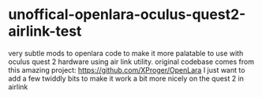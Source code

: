 # unoffical-openlara-oculus-quest2-airlink-test
very subtle mods to openlara code to make it more palatable to use with oculus quest 2 hardware using air link utility.
original codebase comes from this amazing project: https://github.com/XProger/OpenLara
I just want to add a few twiddly bits to make it work a bit more nicely on the quest 2 in airlink
